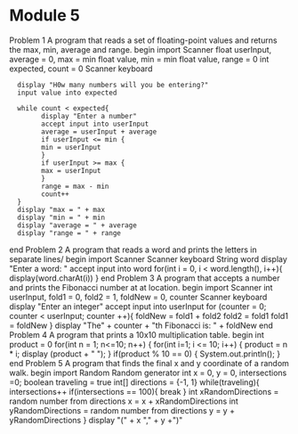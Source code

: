 # Module 5
Problem 1
A program that reads a set of floating-point values and returns the max, min, average and range.
begin
      import Scanner
      float userInput, average = 0, max = min float value,
            min = min float value, range = 0
      int expected, count = 0
      Scanner keyboard

      display "H0w many numbers will you be entering?"
      input value into expected

      while count < expected{
            display "Enter a number"
            accept input into userInput
            average = userInput + average
            if userInput <= min {
            min = userInput
            }
            if userInput >= max {
            max = userInput
            }
            range = max - min
            count++
      }
      display "max = " + max
      display "min = " + min
      display "average = " + average
      display "range = " + range
end
Problem 2
A program that reads a word and prints the letters in separate lines/
begin
      import Scanner
      Scanner keyboard
      String word
      display "Enter a word: "
      accept input into word
      for(int i = 0, i < word.length(), i++){
            display(word.charAt(i))
      }
end
Problem 3
A program that accepts a number and prints the Fibonacci number at at location.
begin
      import Scanner
      int userInput, fold1 = 0, fold2 = 1, foldNew = 0, counter
      Scanner keyboard
      display "Enter an integer"
      accept input into userInput
      for (counter = 0; counter < userInput; counter ++){
            foldNew = fold1 + fold2
            fold2 = fold1
            fold1 = foldNew
      }
      display "The" + counter + "th Fibonacci is: " + foldNew
end
Problem 4
A program that prints a 10x10 multiplication table.
begin
      int product = 0
      for(int n = 1; n<=10; n++) {
            for(int i=1; i <= 10; i++)
            {
                  product = n * i;
                  display (product + " ");
            }
                  if(product % 10 == 0) {
                  System.out.println();
            }
end
Problem 5
A program that finds the final x and y coordinate of a random walk.
begin
      import Random
      Random generator
      int x = 0, y = 0, intersections =0;
      boolean traveling = true
      int[] directions = {-1, 1}
      while(traveling){
            intersections++
            if(intersections == 100){
                  break
            }
            int xRandomDirections = random number from directions
            x = x + xRandomDirections
            int yRandomDirections = random number from directions
            y = y + yRandomDirections
      }
      display "(" + x "," + y +")"

